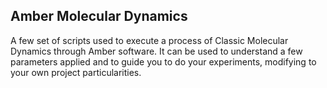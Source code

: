 ## Amber Molecular Dynamics

A few set of scripts used to execute a process of Classic Molecular Dynamics through Amber software.
It can be used to understand a few parameters applied and to guide you to do your experiments, modifying to your own project particularities.
